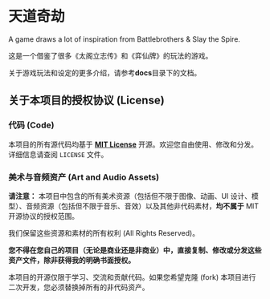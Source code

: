 # 天道奇劫

A game draws a lot of inspiration from Battlebrothers & Slay the Spire.

这是一个借鉴了很多《太阁立志传》和《弈仙牌》的玩法的游戏。

关于游戏玩法和设定的更多介绍，请参考**docs**目录下的文档。

## 关于本项目的授权协议 (License)

### 代码 (Code)

本项目的所有源代码均基于 **[MIT License](LICENSE)** 开源。欢迎您自由使用、修改和分发。详细信息请查阅 `LICENSE` 文件。

### 美术与音频资产 (Art and Audio Assets)

**请注意：** 本项目中包含的所有美术资源（包括但不限于图像、动画、UI 设计、模型）、音频资源（包括但不限于音乐、音效）以及其他非代码素材，**均不属于** MIT 开源协议的授权范围。

我们保留这些资源和素材的所有权利 (All Rights Reserved)。

**您不得在您自己的项目（无论是商业还是非商业）中，直接复制、修改或分发这些资产文件，除非获得我的明确书面授权。**

本项目的开源仅限于学习、交流和贡献代码。如果您希望克隆 (fork) 本项目进行二次开发，您必须替换掉所有的非代码资产。
